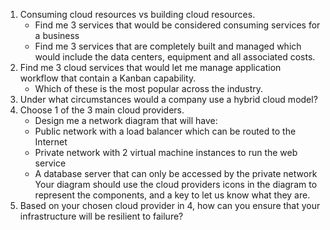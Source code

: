 1. Consuming cloud resources vs building cloud resources.
    * Find me 3 services that would be considered consuming services for a business
    * Find me 3 services that are completely built and managed which would include the data centers, equipment and all associated costs.
2. Find me 3 cloud services that would let me manage application workflow that contain a Kanban capability.
    * Which of these is the most popular across the industry.
3. Under what circumstances would a company use a hybrid cloud model?
4. Choose 1 of the 3 main cloud providers.
    * Design me a network diagram that will have:
    * Public network with a load balancer which can be routed to the Internet
    * Private network with 2 virtual machine instances to run the web service
    * A database server that can only be accessed by the private network
   Your diagram should use the cloud providers icons in the diagram to represent the components, and a key to let us know what they are.
5. Based on your chosen cloud provider in 4, how can you ensure that your infrastructure will be resilient to failure?
